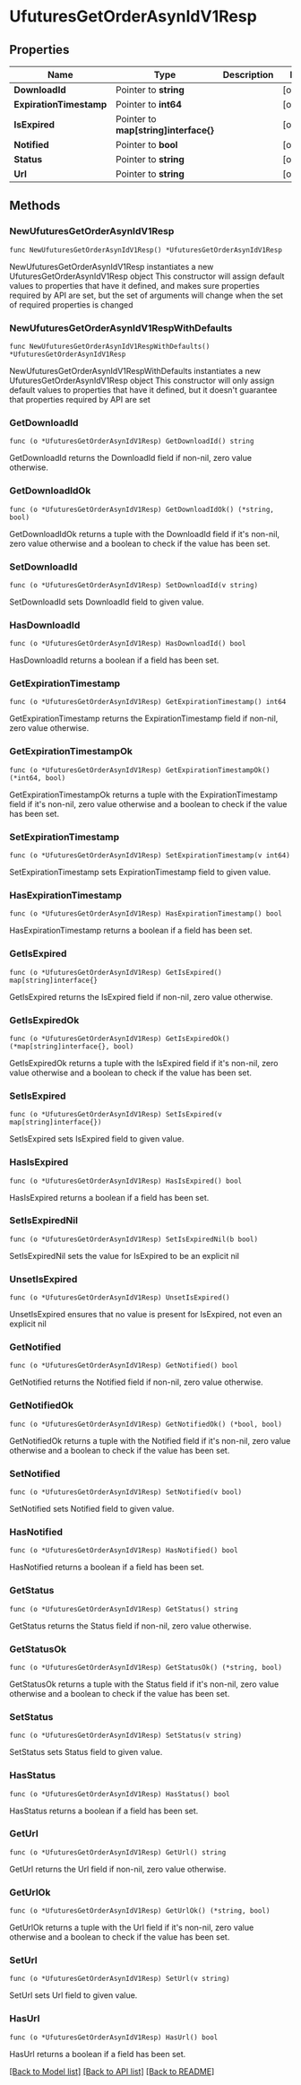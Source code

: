 # UfuturesGetOrderAsynIdV1Resp

## Properties

Name | Type | Description | Notes
------------ | ------------- | ------------- | -------------
**DownloadId** | Pointer to **string** |  | [optional] 
**ExpirationTimestamp** | Pointer to **int64** |  | [optional] 
**IsExpired** | Pointer to **map[string]interface{}** |  | [optional] 
**Notified** | Pointer to **bool** |  | [optional] 
**Status** | Pointer to **string** |  | [optional] 
**Url** | Pointer to **string** |  | [optional] 

## Methods

### NewUfuturesGetOrderAsynIdV1Resp

`func NewUfuturesGetOrderAsynIdV1Resp() *UfuturesGetOrderAsynIdV1Resp`

NewUfuturesGetOrderAsynIdV1Resp instantiates a new UfuturesGetOrderAsynIdV1Resp object
This constructor will assign default values to properties that have it defined,
and makes sure properties required by API are set, but the set of arguments
will change when the set of required properties is changed

### NewUfuturesGetOrderAsynIdV1RespWithDefaults

`func NewUfuturesGetOrderAsynIdV1RespWithDefaults() *UfuturesGetOrderAsynIdV1Resp`

NewUfuturesGetOrderAsynIdV1RespWithDefaults instantiates a new UfuturesGetOrderAsynIdV1Resp object
This constructor will only assign default values to properties that have it defined,
but it doesn't guarantee that properties required by API are set

### GetDownloadId

`func (o *UfuturesGetOrderAsynIdV1Resp) GetDownloadId() string`

GetDownloadId returns the DownloadId field if non-nil, zero value otherwise.

### GetDownloadIdOk

`func (o *UfuturesGetOrderAsynIdV1Resp) GetDownloadIdOk() (*string, bool)`

GetDownloadIdOk returns a tuple with the DownloadId field if it's non-nil, zero value otherwise
and a boolean to check if the value has been set.

### SetDownloadId

`func (o *UfuturesGetOrderAsynIdV1Resp) SetDownloadId(v string)`

SetDownloadId sets DownloadId field to given value.

### HasDownloadId

`func (o *UfuturesGetOrderAsynIdV1Resp) HasDownloadId() bool`

HasDownloadId returns a boolean if a field has been set.

### GetExpirationTimestamp

`func (o *UfuturesGetOrderAsynIdV1Resp) GetExpirationTimestamp() int64`

GetExpirationTimestamp returns the ExpirationTimestamp field if non-nil, zero value otherwise.

### GetExpirationTimestampOk

`func (o *UfuturesGetOrderAsynIdV1Resp) GetExpirationTimestampOk() (*int64, bool)`

GetExpirationTimestampOk returns a tuple with the ExpirationTimestamp field if it's non-nil, zero value otherwise
and a boolean to check if the value has been set.

### SetExpirationTimestamp

`func (o *UfuturesGetOrderAsynIdV1Resp) SetExpirationTimestamp(v int64)`

SetExpirationTimestamp sets ExpirationTimestamp field to given value.

### HasExpirationTimestamp

`func (o *UfuturesGetOrderAsynIdV1Resp) HasExpirationTimestamp() bool`

HasExpirationTimestamp returns a boolean if a field has been set.

### GetIsExpired

`func (o *UfuturesGetOrderAsynIdV1Resp) GetIsExpired() map[string]interface{}`

GetIsExpired returns the IsExpired field if non-nil, zero value otherwise.

### GetIsExpiredOk

`func (o *UfuturesGetOrderAsynIdV1Resp) GetIsExpiredOk() (*map[string]interface{}, bool)`

GetIsExpiredOk returns a tuple with the IsExpired field if it's non-nil, zero value otherwise
and a boolean to check if the value has been set.

### SetIsExpired

`func (o *UfuturesGetOrderAsynIdV1Resp) SetIsExpired(v map[string]interface{})`

SetIsExpired sets IsExpired field to given value.

### HasIsExpired

`func (o *UfuturesGetOrderAsynIdV1Resp) HasIsExpired() bool`

HasIsExpired returns a boolean if a field has been set.

### SetIsExpiredNil

`func (o *UfuturesGetOrderAsynIdV1Resp) SetIsExpiredNil(b bool)`

 SetIsExpiredNil sets the value for IsExpired to be an explicit nil

### UnsetIsExpired
`func (o *UfuturesGetOrderAsynIdV1Resp) UnsetIsExpired()`

UnsetIsExpired ensures that no value is present for IsExpired, not even an explicit nil
### GetNotified

`func (o *UfuturesGetOrderAsynIdV1Resp) GetNotified() bool`

GetNotified returns the Notified field if non-nil, zero value otherwise.

### GetNotifiedOk

`func (o *UfuturesGetOrderAsynIdV1Resp) GetNotifiedOk() (*bool, bool)`

GetNotifiedOk returns a tuple with the Notified field if it's non-nil, zero value otherwise
and a boolean to check if the value has been set.

### SetNotified

`func (o *UfuturesGetOrderAsynIdV1Resp) SetNotified(v bool)`

SetNotified sets Notified field to given value.

### HasNotified

`func (o *UfuturesGetOrderAsynIdV1Resp) HasNotified() bool`

HasNotified returns a boolean if a field has been set.

### GetStatus

`func (o *UfuturesGetOrderAsynIdV1Resp) GetStatus() string`

GetStatus returns the Status field if non-nil, zero value otherwise.

### GetStatusOk

`func (o *UfuturesGetOrderAsynIdV1Resp) GetStatusOk() (*string, bool)`

GetStatusOk returns a tuple with the Status field if it's non-nil, zero value otherwise
and a boolean to check if the value has been set.

### SetStatus

`func (o *UfuturesGetOrderAsynIdV1Resp) SetStatus(v string)`

SetStatus sets Status field to given value.

### HasStatus

`func (o *UfuturesGetOrderAsynIdV1Resp) HasStatus() bool`

HasStatus returns a boolean if a field has been set.

### GetUrl

`func (o *UfuturesGetOrderAsynIdV1Resp) GetUrl() string`

GetUrl returns the Url field if non-nil, zero value otherwise.

### GetUrlOk

`func (o *UfuturesGetOrderAsynIdV1Resp) GetUrlOk() (*string, bool)`

GetUrlOk returns a tuple with the Url field if it's non-nil, zero value otherwise
and a boolean to check if the value has been set.

### SetUrl

`func (o *UfuturesGetOrderAsynIdV1Resp) SetUrl(v string)`

SetUrl sets Url field to given value.

### HasUrl

`func (o *UfuturesGetOrderAsynIdV1Resp) HasUrl() bool`

HasUrl returns a boolean if a field has been set.


[[Back to Model list]](../README.md#documentation-for-models) [[Back to API list]](../README.md#documentation-for-api-endpoints) [[Back to README]](../README.md)


